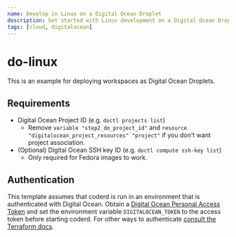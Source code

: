 ```yaml
---
name: Develop in Linux on a Digital Ocean Droplet
description: Get started with Linux development on a Digital Ocean Droplet.
tags: [cloud, digitalocean]
---
```


# do-linux

This is an example for deploying workspaces as Digital Ocean Droplets.

## Requirements

- Digital Ocean Project ID (e.g. `doctl projects list`)
  - Remove `variable "step2_do_project_id"` and `resource "digitalocean_project_resources" "project"` if you don't want project association.
- (Optional) Digital Ocean SSH key ID (e.g. `doctl compute ssh-key list`)
  - Only required for Fedora images to work.

## Authentication

This template assumes that coderd is run in an environment that is authenticated
with Digital Ocean. Obtain a
[Digital Ocean Personal Access Token](https://cloud.digitalocean.com/account/api/tokens) and set
the environment variable `DIGITALOCEAN_TOKEN` to the access token before starting coderd. For
other ways to authenticate
[consult the Terraform docs](https://registry.terraform.io/providers/digitalocean/digitalocean/latest/docs).
